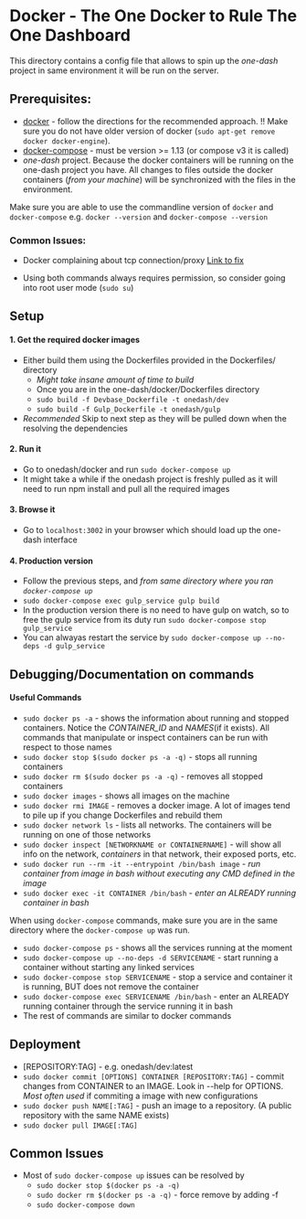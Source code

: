 # Docker - The One Docker to Rule The One Dashboard

This directory contains a config file that allows to spin up the _one-dash_ project in same environment it will be run on the server.

## Prerequisites:
- [docker](https://docs.docker.com/engine/installation/linux/ubuntu/) - follow the directions for the recommended approach. !! Make sure you do not have older version of docker (`sudo apt-get remove docker docker-engine`).
- [docker-compose](https://docs.docker.com/compose/install/) - must be version >= 1.13 (or compose v3 it is called)
- *one-dash* project. Because the docker containers will be running on the one-dash project you have. All changes to files outside the docker containers (*from your machine*) will be synchronized with the files in the environment.

Make sure you are able to use the commandline version of `docker` and `docker-compose`
e.g. `docker --version` and `docker-compose --version`

### Common Issues:
- Docker complaining about tcp connection/proxy [Link to fix](https://docs.docker.com/engine/admin/systemd/#httphttps-proxy)

- Using both commands always requires permission, so consider going into root user mode (`sudo su`)

## Setup

#### 1. Get the required docker images
- Either build them using the Dockerfiles provided in the Dockerfiles/ directory
    - *Might take insane amount of time to build*
    - Once you are in the one-dash/docker/Dockerfiles directory
    - `sudo build -f Devbase_Dockerfile -t onedash/dev`
    - `sudo build -f Gulp_Dockerfile -t onedash/gulp`
- *Recommended* Skip to next step as they will be pulled down when the resolving the dependencies

#### 2. Run it
- Go to onedash/docker and run `sudo docker-compose up`
- It might take a while if the onedash project is freshly pulled as it will need to run npm install and pull all the required images

#### 3. Browse it
- Go to `localhost:3002` in your browser which should load up the one-dash interface

#### 4. Production version
- Follow the previous steps, and *from same directory where you ran `docker-compose up`*
- `sudo docker-compose exec gulp_service gulp build`
- In the production version there is no need to have gulp on watch, so to free the gulp service from its duty run `sudo docker-compose stop gulp_service`
- You can alwayas restart the service by `sudo docker-compose up --no-deps -d gulp_service`


## Debugging/Documentation on commands

#### Useful Commands
- `sudo docker ps -a` - shows the information about running and stopped containers. Notice the *CONTAINER_ID* and *NAMES*(if it exists). All commands that manipulate or inspect containers can be run with respect to those names
- `sudo docker stop $(sudo docker ps -a -q)` - stops all running containers
- `sudo docker rm $(sudo docker ps -a -q)` - removes all stopped containers
- `sudo docker images` - shows all images on the machine
- `sudo docker rmi IMAGE` - removes a docker image. A lot of images tend to pile up if you change Dockerfiles and rebuild them
- `sudo docker network ls` - lists all networks. The containers will be running on one of those networks
- `sudo docker inspect [NETWORKNAME or CONTAINERNAME]` - will show all info on the network, _containers_ in that network, their exposed ports, etc.
- `sudo docker run --rm -it --entrypoint /bin/bash image` - *run container from image in bash without executing any CMD defined in the image*
- `sudo docker exec -it CONTAINER /bin/bash` - *enter an ALREADY running container in bash*

When using `docker-compose` commands, make sure you are in the same directory where the `docker-compose up` was run.

- `sudo docker-compose ps` - shows all the services running at the moment
- `sudo docker-compose up --no-deps -d SERVICENAME` - start running a container without starting any linked services
- `sudo docker-compose stop SERVICENAME` - stop a service and container it is running, BUT does not remove the container
- `sudo docker-compose exec SERVICENAME /bin/bash` - enter an ALREADY running container through the service running it in bash
- The rest of commands are similar to docker commands

## Deployment
- [REPOSITORY:TAG] - e.g. onedash/dev:latest
- `sudo docker commit [OPTIONS] CONTAINER [REPOSITORY:TAG]` - commit changes from CONTAINER to an IMAGE. Look in --help for OPTIONS. *Most often used* if commiting a image with new configurations
- `sudo docker push NAME[:TAG]` - push an image to a repository. (A public repository with the same NAME exists)
- `sudo docker pull IMAGE[:TAG]`

## Common Issues
- Most of `sudo docker-compose up` issues can be resolved by
    - `sudo docker stop $(docker ps -a -q)`
    - `sudo docker rm $(docker ps -a -q)`  - force remove by adding -f
    - `sudo docker-compose down`
